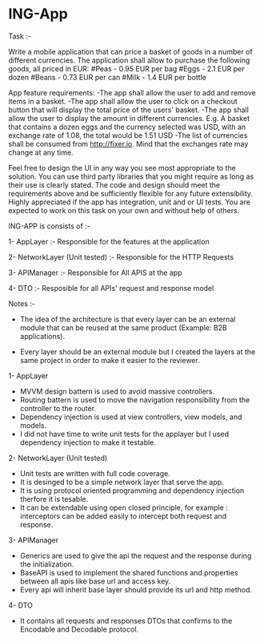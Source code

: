 # ING-App

Task :- 

Write a mobile application that can price a basket of goods in a number of different currencies.
The application shall allow to purchase the following goods, all priced in EUR:
#Peas - 0.95 EUR per bag
#Eggs - 2.1 EUR per dozen
#Beans - 0.73 EUR per can
#Milk - 1.4 EUR per bottle

App feature requirements:
-The app shall allow the user to add and remove items in a basket.
-The app shall allow the user to click on a checkout button that will display the total price of the users' basket.
-The app shall allow the user to display the amount in different currencies. E.g. A basket that contains a dozen eggs and the currency selected was USD, with an exchange rate of 1.08, the total would be 1.51 USD
-The list of currencies shall be consumed from http://fixer.io. Mind that the exchanges rate may change at any time. 

Feel free to design the UI in any way you see most appropriate to the solution.
You can use third party libraries that you might require as long as their use is clearly stated. 
The code and design should meet the requirements above and be sufficiently flexible for any future extensibility.
Highly appreciated if the app has integration, unit and or UI tests.
You are expected to work on this task on your own and without help of others.

ING-APP is consists of :- 

 1- AppLayer                   :- Responsible for the features at the application
 
 2- NetworkLayer (Unit tested) :- Responsible for the HTTP Requests
 
 3- APIManager                 :- Responsible for All APIS at the app 
 
 4- DTO                        :- Resposible for all APIs' request and response model 

 
 Notes :- 
 
 - The idea of the architecture is that every layer can be an external module that can be reused at the same product (Example:
   B2B applications).
   
 - Every layer should be an external module but I created the layers at the same project in order to make it easier to the
   reviewer.
 
 
1- AppLayer 
 
 - MVVM design battern is used to avoid massive controllers.
 - Routing battern is used to move the navigation responsibility from the controller to the router.
 - Dependency injection is used at view controllers, view models, and models.
 - I did not have time to write unit tests for the applayer but I used dependency injection to make it testable.
 
2- NetworkLayer (Unit tested)

- Unit tests are written with full code coverage.
- It is desinged to be a simple network layer that serve the app.
- It is using protocol oriented programming and dependency injection therfore it is tesable.
- It can be extendable using open closed principle, for example : interceptors can be added easily to intercept both request and response.

3- APIManager

- Generics are used to give the api the request and the response during the initialization.
- BaseAPI is used to implement the shared functions and properties between all apis like base url and access key.
- Every api will inherit base layer should provide its url and http method.

4- DTO

- It contains all requests and responses DTOs that confirms to the Encodable and Decodable protocol. 
